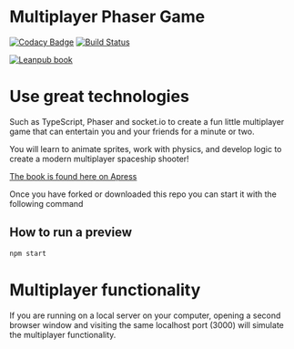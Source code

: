# Multiplayer Phaser Game

[![Codacy Badge](https://api.codacy.com/project/badge/Grade/b1f5cc255c5f40b4a1dcc6f0431447a5)](https://www.codacy.com/app/o.lodriguez/Multiplayer-Phaser-game?utm_source=github.com&utm_medium=referral&utm_content=code0wl/Multiplayer-Phaser-game&utm_campaign=badger)
[![Build Status](https://travis-ci.org/code0wl/Multiplayer-Phaser-game.svg?branch=develop)](https://travis-ci.org/code0wl/Multiplayer-Phaser-game)

[![Leanpub book](https://images-na.ssl-images-amazon.com/images/I/41rqssFcz6L._SX327_BO1,204,203,200_.jpg)](https://www.apress.com/gp/book/9781484242483)

# Use great technologies

Such as TypeScript, Phaser and socket.io to create a fun little multiplayer
game that can entertain you and your friends for a minute or two.

You will learn to animate sprites, work with physics, and develop logic to
create a modern multiplayer spaceship shooter!

[The book is found here on Apress](https://www.apress.com/gp/book/9781484242483)

Once you have forked or downloaded this repo you can start it with the following command

## How to run a preview

```bash
npm start
```

# Multiplayer functionality
If you are running on a local server on your computer, opening a second browser window and visiting the same localhost port (3000) will simulate the multiplayer functionality.